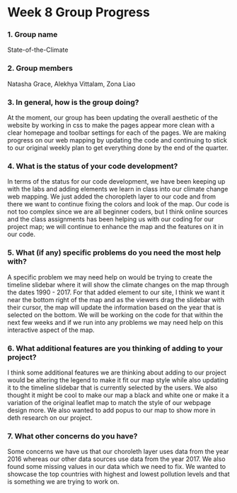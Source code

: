 # Week 8 Group Progress

### 1. Group name
State-of-the-Climate
### 2. Group members
Natasha Grace, Alekhya Vittalam, Zona Liao
### 3. In general, how is the group doing?
At the moment, our group has been updating the overall aesthetic of the website by working in css to make the pages appear more clean with a clear homepage and toolbar settings for each of the pages. We are making progress on our web mapping by updating the code and continuing to stick to our original weekly plan to get everything done by the end of the quarter.
### 4. What is the status of your code development?
In terms of the status for our code development, we have been keeping up with the labs and adding elements we learn in class into our climate change web mapping. We just added the choropleth layer to our code and from there we want to continue fixing the colors and look of the map. Our code is not too complex since we are all beginner coders, but I think online sources and the class assignments has been helping us with our coding for our project map; we will continue to enhance the map and the features on it in our code.
### 5. What (if any) specific problems do you need the most help with?
A specific problem we may need help on would be trying to create the timeline slidebar where it will show the climate changes on the map through the dates 1990 - 2017. For that added element to our site, I think we want it near the bottom right of the map and as the viewers drag the slidebar with their cursor, the map will update the information based on the year that is selected on the bottom. We will be working on the code for that within the next few weeks and if we run into any problems we may need help on this interactive aspect of the map.
### 6. What additional features are you thinking of adding to your project?
I think some additional features we are thinking about adding to our project would be altering the legend to make it fit our map style while also updating it to the timeline slidebar that is currently selected by the users. We also thought it might be cool to make our map a black and white one or make it a variation of the original leaflet map to match the style of our webpage design more. We also wanted to add popus to our map to show more in deth research on our project.
### 7. What other concerns do you have?
Some concerns we have us that our choroleth layer uses data from the year 2016 whereas our other data sources use data from the year 2017. We also found some missing values in our data which we need to fix. We wanted to showcase the top countries with highest and lowest pollution levels and that is something we are trying to work on. 







